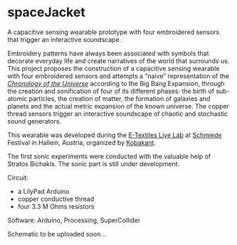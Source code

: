 spaceJacket
===========

A capacitive sensing wearable prototype with four embroidered sensors that trigger an interactive soundscape.

Embroidery patterns have always been associated with symbols that decorate everyday life and create narratives of the world that surrounds us. This project proposes the construction of a capacitive sensing wearable with four embroidered sensors and attempts a “naive” representation of the <a href="http://en.wikipedia.org/wiki/Chronology_of_the_universe#mediaviewer/File:CMB_Timeline300_no_WMAP.jpg"><em>Chronology of the Universe</em></a> according to the Big Bang Expansion, through the creation and sonification of four of its different phases: the birth of sub-atomic particles, the creation of matter, the formation of galaxies and planets and the actual metric expansion of the known universe. The copper thread sensors trigger an interactive soundscape of chaotic and stochastic sound generators.

This wearable was developed during the <a href="http://www.kobakant.at/DIY/?p=4305">E-Textiles Live Lab</a> at <a href="http://schmiede.ca/">Schmiede</a> Festival in Hallein, Austria, organized by <a href="http://www.kobakant.at/">Kobakant</a>.

The first sonic experiments were conducted with the valuable help of Stratos Bichakis. The sonic part is still under development.

Circuit:
* a LilyPad Arduino
* copper conductive thread
* four 3.3 M Ohms resistors

Software: Arduino, Processing, SuperCollider

Schematic to be uploaded soon...
